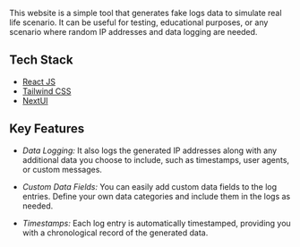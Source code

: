 This website is a simple tool that generates fake logs data to simulate real life scenario. It can be useful for testing, educational purposes, or any scenario where random IP addresses and data logging are needed.

## Tech Stack

- [React JS](https://react.dev/)
- [Tailwind CSS](https://tailwindcss.com/)
- [NextUI](https://nextui.org/)

## Key Features

- _Data Logging:_ It also logs the generated IP addresses along with any additional data you choose to include, such as timestamps, user agents, or custom messages.

- _Custom Data Fields:_ You can easily add custom data fields to the log entries. Define your own data categories and include them in the logs as needed.

- _Timestamps:_ Each log entry is automatically timestamped, providing you with a chronological record of the generated data.
